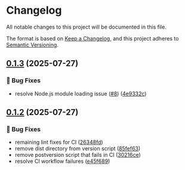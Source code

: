 # Changelog

All notable changes to this project will be documented in this file.

The format is based on [Keep a Changelog](https://keepachangelog.com/en/1.0.0/),
and this project adheres to [Semantic Versioning](https://semver.org/spec/v2.0.0.html).

## [0.1.3](https://github.com/f4ah6o/jwwlib-wasm/compare/v0.1.2...v0.1.3) (2025-07-27)

### 🐛 Bug Fixes

* resolve Node.js module loading issue ([#8](https://github.com/f4ah6o/jwwlib-wasm/issues/8)) ([4e9332c](https://github.com/f4ah6o/jwwlib-wasm/commit/4e9332ca6f19bb9572b19dd9fc167e278f3189ba))

## [0.1.2](https://github.com/f4ah6o/jwwlib-wasm/compare/v0.1.1...v0.1.2) (2025-07-27)

### 🐛 Bug Fixes

* remaining lint fixes for CI ([26348fd](https://github.com/f4ah6o/jwwlib-wasm/commit/26348fd150be74f854c4e3489afe07a562e490d3))
* remove dist directory from version script ([85fef63](https://github.com/f4ah6o/jwwlib-wasm/commit/85fef6313b845a192d72dbf7437d2dd3174f0f1c))
* remove postversion script that fails in CI ([30216ce](https://github.com/f4ah6o/jwwlib-wasm/commit/30216ceaceab311eaf49185756622f0e8f7e9d62))
* resolve CI workflow failures ([e45f689](https://github.com/f4ah6o/jwwlib-wasm/commit/e45f68990eb6f6e6a9dbae61fd7b935ba91057f8))
